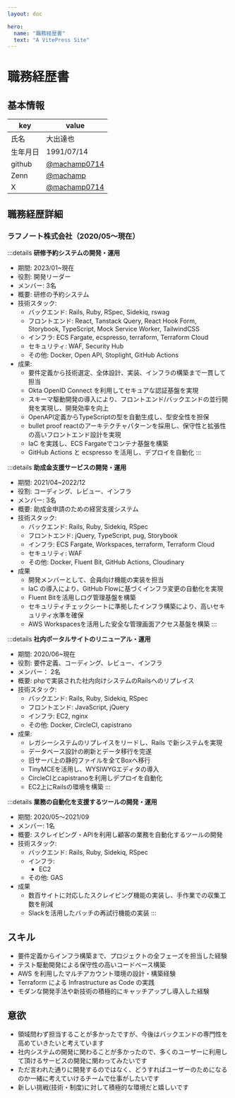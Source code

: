 ```yaml
---
layout: doc

hero:
  name: "職務経歴書"
  text: "A VitePress Site"
---
```

# 職務経歴書

## 基本情報

|key|value|
|---|---|
| 氏名 | 大出達也 |
| 生年月日 | 1991/07/14 |
| github | [@machamp0714](https://github.com/machamp0714) |
| Zenn | [@machamp](https://zenn.dev/machamp) |
| X | [@machamp0714](https://x.com/machamp0714) |

## 職務経歴詳細

### ラフノート株式会社（2020/05〜現在）

:::details **研修予約システムの開発・運用**
- 期間: 2023/01~現在
- 役割: 開発リーダー
- メンバー: 3名
- 概要: 研修の予約システム
- 技術スタック:
  - バックエンド: Rails, Ruby, RSpec, Sidekiq, rswag
  - フロントエンド: React, Tanstack Query, React Hook Form, Storybook, TypeScript, Mock Service Worker, TailwindCSS
  - インフラ: ECS Fargate, ecspresso, terraform, Terraform Cloud
  - セキュリティ: WAF, Security Hub
  - その他: Docker, Open API, Stoplight, GitHub Actions
- 成果:
  - 要件定義から技術選定、全体設計、実装、インフラの構築まで一貫して担当
  - Okta OpenID Connect を利用してセキュアな認証基盤を実現
  - スキーマ駆動開発の導入により、フロントエンド/バックエンドの並行開発を実現し、開発効率を向上
  - OpenAPI定義からTypeScriptの型を自動生成し、型安全性を担保
  - bullet proof reactのアーキテクチャパターンを採用し、保守性と拡張性の高いフロントエンド設計を実現
  - IaC を実践し、ECS Fargateでコンテナ基盤を構築
  - GitHub Actions と ecspresso を活用し、デプロイを自動化
:::

:::details **助成金支援サービスの開発・運用**

- 期間: 2021/04~2022/12
- 役割: コーディング、レビュー、インフラ
- メンバー: 3名
- 概要: 助成金申請のための経営支援システム
- 技術スタック:
  - バックエンド: Rails, Ruby, Sidekiq, RSpec
  - フロントエンド: jQuery, TypeScript, pug, Storybook
  - インフラ: ECS Fargate, Workspaces, terraform, Terraform Cloud
  - セキュリティ: WAF
  - その他: Docker, Fluent Bit, GitHub Actions, Cloudinary
- 成果
  - 開発メンバーとして、会員向け機能の実装を担当
  - IaC の導入により、GitHub Flowに基づくインフラ変更の自動化を実現
  - Fluent Bitを活用しログ管理基盤を構築
  - セキュリティチェックシートに準拠したインフラ構築により、高いセキュリティ水準を確保
  - AWS Workspacesを活用した安全な管理画面アクセス基盤を構築
:::

:::details **社内ポータルサイトのリニューアル・運用**

- 期間: 2020/06~現在
- 役割: 要件定義、コーディング、レビュー、インフラ
- メンバー： 2名
- 概要: phpで実装された社内向けシステムのRailsへのリプレイス
- 技術スタック:
  -  バックエンド: Rails, Ruby, Sidekiq, RSpec
  -  フロントエンド: JavaScript, jQuery
  -  インフラ: EC2, nginx
  -  その他: Docker, CircleCI, capistrano
- 成果:
  - レガシーシステムのリプレイスをリードし、Rails で新システムを実現
  - データベース設計の刷新とデータ移行を完遂
  - 旧サーバ上の静的ファイルを全てBoxへ移行
  - TinyMCEを活用し、WYSIWYGエディタの導入
  - CircleCIとcapistranoを利用しデプロイを自動化
  - EC2上にRailsの環境を構築
:::

:::details **業務の自動化を支援するツールの開発・運用**

- 期間: 2020/05〜2021/09
- メンバー: 1名
- 概要: スクレイピング・APIを利用し顧客の業務を自動化するツールの開発
- 技術スタック:
  - バックエンド: Rails, Ruby, Sidekiq, RSpec
  - インフラ:
    - EC2
  - その他: GAS
- 成果
  - 数百サイトに対応したスクレイピング機能の実装し、手作業での収集工数を削減
  - Slackを活用したバッチの再試行機能の実装
:::

## スキル

- 要件定義からインフラ構築まで、プロジェクトの全フェーズを担当した経験
- テスト駆動開発による保守性の高いコードベース構築
- AWS を利用したマルチアカウント環境の設計・構築経験
- Terraform による Infrastructure as Code の実践
- モダンな開発手法や新技術の積極的にキャッチアップし導入した経験

## 意欲

- 領域問わず担当することが多かったですが、今後はバックエンドの専門性を高めていきたいと考えています
- 社内システムの開発に関わることが多かったので、多くのユーザーに利用して頂けるサービスの開発に関わってみたいです
- ただ言われた通りに開発するのではなく、どうすればユーザーのためになるのか一緒に考えていけるチームで仕事がしたいです
- 新しい挑戦(技術・制度)に対して積極的な環境だと嬉しいです
